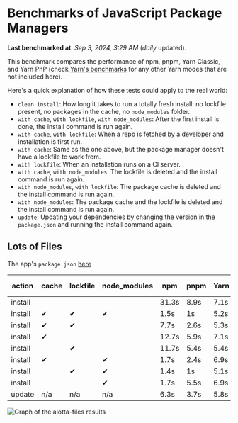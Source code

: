 # Benchmarks of JavaScript Package Managers

**Last benchmarked at**: _Sep 3, 2024, 3:29 AM_ (_daily_ updated).

This benchmark compares the performance of npm, pnpm, Yarn Classic, and Yarn PnP (check [Yarn's benchmarks](https://yarnpkg.com/benchmarks) for any other Yarn modes that are not included here).

Here's a quick explanation of how these tests could apply to the real world:

- `clean install`: How long it takes to run a totally fresh install: no lockfile present, no packages in the cache, no `node_modules` folder.
- `with cache`, `with lockfile`, `with node_modules`: After the first install is done, the install command is run again.
- `with cache`, `with lockfile`: When a repo is fetched by a developer and installation is first run.
- `with cache`: Same as the one above, but the package manager doesn't have a lockfile to work from.
- `with lockfile`: When an installation runs on a CI server.
- `with cache`, `with node_modules`: The lockfile is deleted and the install command is run again.
- `with node_modules`, `with lockfile`: The package cache is deleted and the install command is run again.
- `with node_modules`: The package cache and the lockfile is deleted and the install command is run again.
- `update`: Updating your dependencies by changing the version in the `package.json` and running the install command again.

## Lots of Files

The app's `package.json` [here](https://github.com/pnpm/pnpm.io/blob/main/benchmarks/fixtures/alotta-files/package.json)

| action  | cache | lockfile | node_modules| npm | pnpm | Yarn | Yarn PnP |
| ---     | ---   | ---      | ---         | --- | ---  | ---  | ---      |
| install |       |          |             | 31.3s | 8.9s | 7.1s | 3.5s |
| install | ✔     | ✔        | ✔           | 1.5s | 1s | 5.2s | n/a |
| install | ✔     | ✔        |             | 7.7s | 2.6s | 5.3s | 1.3s |
| install | ✔     |          |             | 12.7s | 5.9s | 7.1s | 2.9s |
| install |       | ✔        |             | 11.7s | 5.4s | 5.4s | 1.3s |
| install | ✔     |          | ✔           | 1.7s | 2.4s | 6.9s | n/a |
| install |       | ✔        | ✔           | 1.4s | 1s | 5.1s | n/a |
| install |       |          | ✔           | 1.7s | 5.5s | 6.9s | n/a |
| update  | n/a | n/a | n/a | 6.3s | 3.7s | 5.8s | 3s |

<img alt="Graph of the alotta-files results" src="/img/benchmarks/alotta-files.svg" />